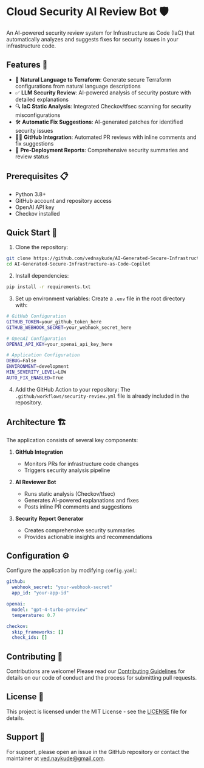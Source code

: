 # Cloud Security AI Review Bot 🛡️

An AI-powered security review system for Infrastructure as Code (IaC) that automatically analyzes and suggests fixes for security issues in your infrastructure code.

## Features 🌟

- 🧠 **Natural Language to Terraform**: Generate secure Terraform configurations from natural language descriptions
- ✅ **LLM Security Review**: AI-powered analysis of security posture with detailed explanations
- 🔍 **IaC Static Analysis**: Integrated Checkov/tfsec scanning for security misconfigurations
- 🛠️ **Automatic Fix Suggestions**: AI-generated patches for identified security issues
- 🧑‍💻 **GitHub Integration**: Automated PR reviews with inline comments and fix suggestions
- 📘 **Pre-Deployment Reports**: Comprehensive security summaries and review status

## Prerequisites 📋

- Python 3.8+
- GitHub account and repository access
- OpenAI API key
- Checkov installed

## Quick Start 🚀

1. Clone the repository:
```bash
git clone https://github.com/vednaykude/AI-Generated-Secure-Infrastructure-as-Code-Copilot.git
cd AI-Generated-Secure-Infrastructure-as-Code-Copilot
```

2. Install dependencies:
```bash
pip install -r requirements.txt
```

3. Set up environment variables:
Create a `.env` file in the root directory with:
```bash
# GitHub Configuration
GITHUB_TOKEN=your_github_token_here
GITHUB_WEBHOOK_SECRET=your_webhook_secret_here

# OpenAI Configuration
OPENAI_API_KEY=your_openai_api_key_here

# Application Configuration
DEBUG=False
ENVIRONMENT=development
MIN_SEVERITY_LEVEL=LOW
AUTO_FIX_ENABLED=True
```

4. Add the GitHub Action to your repository:
The `.github/workflows/security-review.yml` file is already included in the repository.

## Architecture 🏗️

The application consists of several key components:

1. **GitHub Integration**
   - Monitors PRs for infrastructure code changes
   - Triggers security analysis pipeline

2. **AI Reviewer Bot**
   - Runs static analysis (Checkov/tfsec)
   - Generates AI-powered explanations and fixes
   - Posts inline PR comments and suggestions

3. **Security Report Generator**
   - Creates comprehensive security summaries
   - Provides actionable insights and recommendations

## Configuration ⚙️

Configure the application by modifying `config.yaml`:

```yaml
github:
  webhook_secret: "your-webhook-secret"
  app_id: "your-app-id"

openai:
  model: "gpt-4-turbo-preview"
  temperature: 0.7

checkov:
  skip_frameworks: []
  check_ids: []
```

## Contributing 🤝

Contributions are welcome! Please read our [Contributing Guidelines](CONTRIBUTING.md) for details on our code of conduct and the process for submitting pull requests.

## License 📄

This project is licensed under the MIT License - see the [LICENSE](LICENSE) file for details.

## Support 💬

For support, please open an issue in the GitHub repository or contact the maintainer at ved.naykude@gmail.com. 